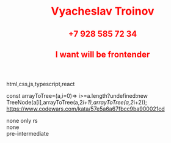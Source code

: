 <header style='color:red;'>
  <h1>Vyacheslav Troinov</h1>
  <h2>+7 928 585 72 34</h2>
  <h2>I want will be frontender</h2>
</header>
<main style:'color:blue'>
html,css,js,typescript,react

const arrayToTree=(a,i=0)=> 
  i>=a.length?undefined:new TreeNode(a[i],arrayToTree(a,2*i+1),arrayToTree(a,2*i+2));
  https://www.codewars.com/kata/57e5a6a67fbcc9ba900021cd
</main>
<footer style:'color:green'>
none
only rs
<nav/>none<nav>
pre-intermediate
</footer>

